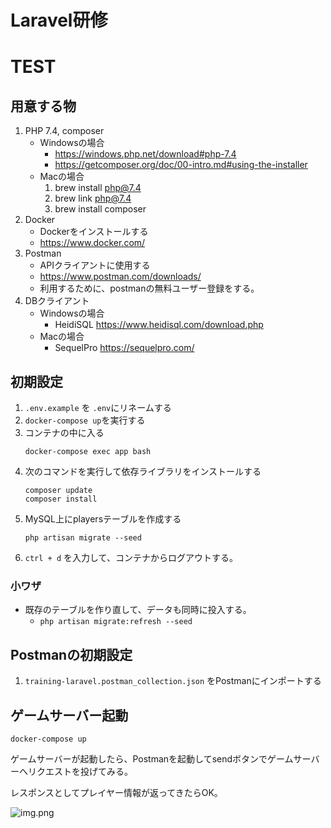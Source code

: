 # Laravel研修
# TEST
## 用意する物
1. PHP 7.4, composer
   * Windowsの場合
     * https://windows.php.net/download#php-7.4
     * https://getcomposer.org/doc/00-intro.md#using-the-installer
   * Macの場合
     1. brew install php@7.4
     1. brew link php@7.4
     1. brew install composer
1. Docker
    * Dockerをインストールする
    * https://www.docker.com/
1. Postman
   * APIクライアントに使用する
   * https://www.postman.com/downloads/
   * 利用するために、postmanの無料ユーザー登録をする。
1. DBクライアント
   * Windowsの場合
     * HeidiSQL https://www.heidisql.com/download.php
   * Macの場合
     * SequelPro https://sequelpro.com/

## 初期設定
1. `.env.example` を `.env`にリネームする
1. `docker-compose up`を実行する
1. コンテナの中に入る
    ```
    docker-compose exec app bash
    ```
1. 次のコマンドを実行して依存ライブラリをインストールする
    ```
    composer update
    composer install
    ```
1. MySQL上にplayersテーブルを作成する
    ```
    php artisan migrate --seed
    ```
1. `ctrl + d` を入力して、コンテナからログアウトする。

### 小ワザ
* 既存のテーブルを作り直して、データも同時に投入する。
    * `php artisan migrate:refresh --seed`

## Postmanの初期設定
1. `training-laravel.postman_collection.json` をPostmanにインポートする

## ゲームサーバー起動
```
docker-compose up
```

ゲームサーバーが起動したら、Postmanを起動してsendボタンでゲームサーバーへリクエストを投げてみる。

レスポンスとしてプレイヤー情報が返ってきたらOK。

![img.png](postman.png)
